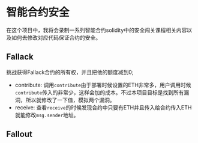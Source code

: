 # 智能合约安全
在这个项目中，我将会录制一系列智能合约solidity中的安全闯关课程相关内容以及如何去修改对应代码保证合约的安全。
## Fallack
挑战获得Fallack合约的所有权，并且把他的额度减到0;
+ contribute: 调用`contribute`由于部署时候设置的ETH非常多，用户调用时候`contribute`传入的非常少，这样会加的成本。不过本项目目标是找到所有漏洞，所以就修改了一下值，模拟两个漏洞。
+ receive: 查看`receive`的时候发现合约中只要有ETH并且传入给合约传入ETH就能修改`msg.sender`地址。
## Fallout
